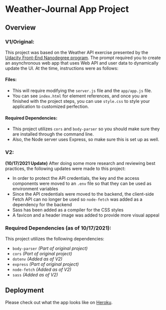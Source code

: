 # Weather-Journal App Project

## Overview
### V1/Original:
This project was based on the Weather API exercise presented by the [Udacity Front-End Nanodegree program](https://www.udacity.com/course/front-end-web-developer-nanodegree--nd0011). The prompt required you to create an asynchronous web app that uses Web API and user data to dynamically update the UI. At the time, instructions were as follows:

<h4>Files:</h4>
<ul>
    <li>This will require modifying the <code>server.js</code> file and the <code>app/app.js</code> file.</li>
    <li>You can see <code>index.html</code> for element references, and once you are finished with the project steps, you can use <code>style.css</code> to style your application to customized perfection.</li>
</ul>

<h4>Required Dependencies:</h4>
<ul>
    <li>This project utilizes <code>cors</code> and <code>body-parser</code> so you should make sure they are installed through the command line. 
    <li>Also, the Node server uses Express, so make sure this is set up as well.</li>
</ul>


### V2:
**(10/17/2021 Update)** After doing some more research and reviewing best practices, the following updates were made to this project:
<ul>
    <li>In order to protect the API credentials, the key and the access components were moved to an <code>.env</code> file so that they can be used as environment variables</li>
    <li>Since the API credentials were moved to the backend, the client-side Fetch API can no longer be used so <code>node-fetch</code> was added as a dependency for the backend</li>
    <li>Sass has been added as a compiler for the CSS styles</li>
    <li>A favicon and a header image was added to provide more visual appeal</li>
</ul>

### Required Dependencies (as of 10/17/2021):
This project utilizes the following dependencies:
<ul>
    <li><code>body-parser</code> <em>(Part of original project)</em></li>
    <li><code>cors</code> <em>(Part of original project)</em></li>
    <li><code>dotenv</code> <em>(Added as of V2)</em></li>
    <li><code>express</code> <em>(Part of original project)</em></li>
    <li><code>node-fetch</code> <em>(Added as of V2)</em></li>
    <li><code>sass</code> <em>(Added as of V2)</em></li>
</ul>

## Deployment
Please check out what the app looks like on [Heroku](https://fierce-chamber-88506.herokuapp.com/).

